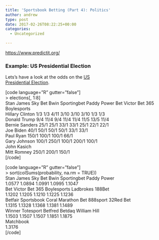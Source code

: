 ```yaml
---
title: 'Sportsbook Betting (Part 4): Politics'
author: andrew
type: post
date: 2017-02-26T08:22:25+00:00
categories:
  - Uncategorized

---
```

https://www.predictit.org/

<div class="example">
  <h3>
    Example: US Presidential Election
  </h3>
  
  <p>
    Lets&#8217;s have a look at the odds on the <a href="http://www.oddschecker.com/politics/us-politics/us-presidential-election-2016/winner">US<br /> Presidential Election</a>.
  </p>
  
  <p>
    [code language=&#8221;R&#8221; gutter=&#8221;false&#8221;]<br /> > elections[, 1:8]<br /> Stan James Sky Bet Bwin Sportingbet Paddy Power Bet Victor Bet 365 Boylesports<br /> Hillary Clinton 1/3 1/3 4/11 3/10 3/10 3/10 1/3 1/3<br /> Donald Trump 9/4 11/4 9/4 11/4 11/4 11/5 13/5 11/4<br /> Bernie Sanders 25/1 25/1 33/1 33/1 25/1 22/1 22/1<br /> Joe Biden 40/1 50/1 50/1 50/1 33/1 33/1<br /> Paul Ryan 150/1 100/1 100/1 66/1<br /> Gary Johnson 100/1 250/1 100/1 200/1 100/1<br /> John Kasich<br /> Mitt Romney 250/1 200/1 150/1<br /> [/code]
  </p>
  
  <p>
    [code language=&#8221;R&#8221; gutter=&#8221;false&#8221;]<br /> > sort(colSums(probability, na.rm = TRUE))<br /> Stan James Sky Bet Bwin Sportingbet Paddy Power<br /> 1.0577 1.0894 1.0991 1.0995 1.1047<br /> Bet Victor Bet 365 Boylesports Ladbrokes 188Bet<br /> 1.1202 1.1205 1.1210 1.1225 1.1236<br /> Betfair Sportsbook Coral Marathon Bet 888sport 32Red Bet<br /> 1.1315 1.1328 1.1368 1.1381 1.1489<br /> Winner Totesport Betfred Betdaq William Hill<br /> 1.1503 1.1507 1.1507 1.1851 1.1875<br /> Matchbook<br /> 1.3176<br /> [/code]
  </p>
</div>
